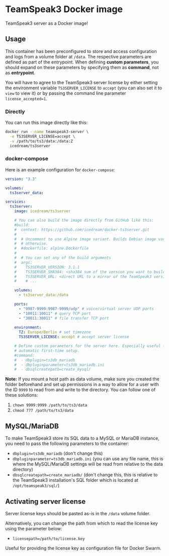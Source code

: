 # TeamSpeak3 Docker image

TeamSpeak3 server as a Docker image!

## Usage

This container has been preconfigured to store and access configuration and
logs from a volume folder at `/data`. The respective parameters are defined as
part of the entrypoint. When defining **custom parameters**, you should expand
on these parameters by specifying them as __command__, not as __entrypoint__.

You will have to agree to the TeamSpeak3 server license by either setting the
environment variable `TS3SERVER_LICENSE` to `accept` (you can also set it
to `view` to view it) or by passing the command line parameter `license_accepted=1`.

### Directly

You can run this image directly like this:

```sh
docker run --name teamspeak3-server \
  -e TS3SERVER_LICENSE=accept \
  -v /path/to/ts3/data:/data:Z
  icedream/ts3server
```

### docker-compose

Here is an example configuration for `docker-compose`:

```yaml
version: "3.3"

volumes:
  ts3server_data:

services:
  ts3server:
    image: icedream/ts3server

    # You can also build the image directly from GitHub like this:
    #build:
    #  context: https://github.com/icedream/docker-ts3server.git
    #
    #  # Uncomment to use Alpine image variant. Builds Debian image variant
    #  # otherwise.
    #  #dockerfile: alpine.Dockerfile
    #  
    #  # You can set any of the build arguments
    #  args:
    #    TS3SERVER_VERSION: 3.1.1
    #    TS3SERVER_SHA384: <sha384 sum of the version you want to build for>
    #    TS3SERVER_URL: <direct URL to a mirror of the TeamSpeak3 version>
    #    # ...

    volumes:
      - ts3server_data:/data

    ports:
      - "9987-9999:9987-9999/udp" # voice/virtual server UDP ports
      - "10011:10011" # query TCP port
      - "30011:30011" # file transfer TCP port
    
    environment:
      TZ: Europe/Berlin # set timezone
      TS3SERVER_LICENSE: accept # accept server license

    # Define custom parameters for the server here. Especially useful for
    # automatic first-time setup.
    #command:
    #  - dbplugin=ts3db_mariadb
    #  - dbpluginparameter=ts3db_mariadb.ini
    #  - dbsqlcreatepath=create_mysql/
```

**Note:** If you mount a host path as data volume, make sure you created the
folder beforehand and set up permissions in a way to allow for a user with the
ID `9999` to read from and write to the directory. You can follow one of these
solutions:

1. `chown 9999:9999 /path/to/ts3/data`
2. `chmod 777 /path/to/ts3/data`

## MySQL/MariaDB

To make TeamSpeak3 store its SQL data to a MySQL or MariaDB instance, you need
to pass the following parameters to the container:

- `dbplugin=ts3db_mariadb` (don't change this)
- `dbpluginparameter=ts3db_mariadb.ini` (you can use any file name, this is where the MySQL/MariaDB settings will be read from relative to the data directory)
- `dbsqlcreatepath=create_mariadb/` (don't change this, this is relative to the TeamSpeak3 installation's SQL folder which is located at `/opt/teamspeak3/sql/`)

## Activating server license

Server license keys should be pasted as-is in the `/data` volume folder.

Alternatively, you can change the path from which to read the license key using
the parameter below:

- `licensepath=/path/to/license.key`

Useful for providing the license key as configuration file for Docker Swarm.
